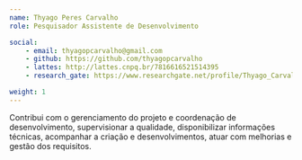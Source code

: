 ```yaml
---
name: Thyago Peres Carvalho
role: Pesquisador Assistente de Desenvolvimento

social:
    - email: thyagopcarvalho@gmail.com
    - github: https://github.com/thyagopcarvalho
    - lattes: http://lattes.cnpq.br/7816616521514395
    - research_gate: https://www.researchgate.net/profile/Thyago_Carvalho2

weight: 1
---
```

Contribui com o gerenciamento do projeto e coordenação de desenvolvimento, supervisionar a qualidade, disponibilizar informações técnicas, acompanhar a criação e desenvolvimentos, atuar com melhorias e gestão dos requisitos.